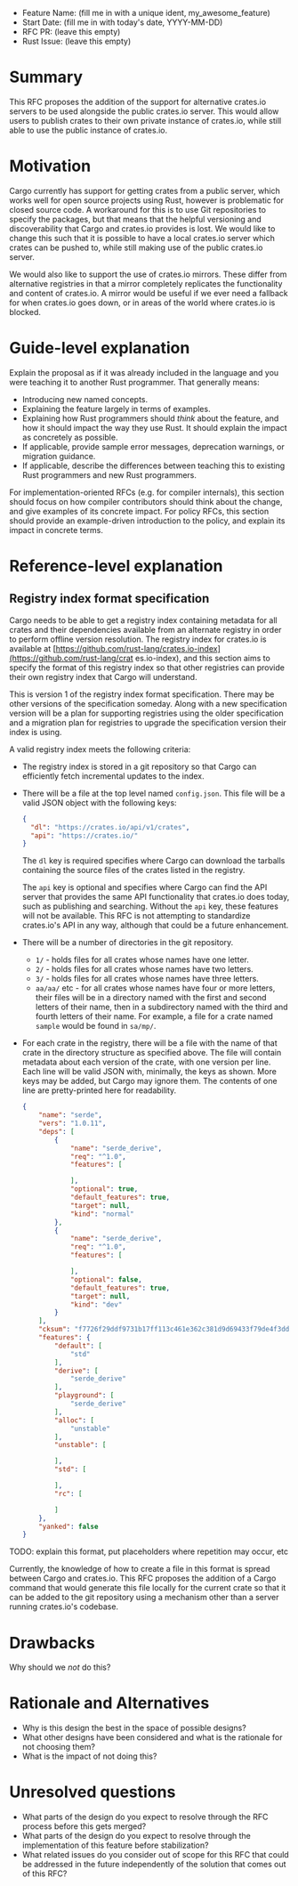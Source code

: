 - Feature Name: (fill me in with a unique ident, my_awesome_feature)
- Start Date: (fill me in with today's date, YYYY-MM-DD)
- RFC PR: (leave this empty)
- Rust Issue: (leave this empty)

# Summary
[summary]: #summary

This RFC proposes the addition of the support for alternative crates.io servers to be used
alongside the public crates.io server. This would allow users to publish crates to their
own private instance of crates.io, while still able to use the public instance of crates.io.

# Motivation
[motivation]: #motivation

Cargo currently has support for getting crates from a public server, which works well for open
source projects using Rust, however is problematic for closed source code. A workaround for
this is to use Git repositories to specify the packages, but that means that the helpful
versioning and discoverability that Cargo and crates.io provides is lost. We would like to
change this such that it is possible to have a local crates.io server which crates can be
pushed to, while still making use of the public crates.io server.

We would also like to support the use of crates.io mirrors. These differ from alternative
registries in that a mirror completely replicates the functionality and content of
crates.io. A mirror would be useful if we ever need a fallback for when crates.io
goes down, or in areas of the world where crates.io is blocked.

# Guide-level explanation
[guide-level-explanation]: #guide-level-explanation

Explain the proposal as if it was already included in the language and you were teaching it to another Rust programmer. That generally means:

- Introducing new named concepts.
- Explaining the feature largely in terms of examples.
- Explaining how Rust programmers should *think* about the feature, and how it should impact the way they use Rust. It should explain the impact as concretely as possible.
- If applicable, provide sample error messages, deprecation warnings, or migration guidance.
- If applicable, describe the differences between teaching this to existing Rust programmers and new Rust programmers.

For implementation-oriented RFCs (e.g. for compiler internals), this section should focus on how compiler contributors should think about the change, and give examples of its concrete impact. For policy RFCs, this section should provide an example-driven introduction to the policy, and explain its impact in concrete terms.

# Reference-level explanation
[reference-level-explanation]: #reference-level-explanation

## Registry index format specification

Cargo needs to be able to get a registry index containing metadata for all
crates and their dependencies available from an alternate registry in order to
perform offline version resolution. The registry index for crates.io is
available at
[https://github.com/rust-lang/crates.io-index](https://github.com/rust-lang/crat
es.io-index), and this section aims to specify the format of this registry
index so that other registries can provide their own registry index that Cargo
will understand.

This is version 1 of the registry index format specification. There may be
other versions of the specification someday. Along with a new specification
version will be a plan for supporting registries using the older specification
and a migration plan for registries to upgrade the specification version their
index is using.

A valid registry index meets the following criteria:

- The registry index is stored in a git repository so that Cargo can
  efficiently fetch incremental updates to the index.
- There will be a file at
  the top level named `config.json`. This file will be a valid JSON object with
  the following keys:

  ```json
  {
    "dl": "https://crates.io/api/v1/crates",
    "api": "https://crates.io/"
  }
  ```

  The `dl` key is required specifies where Cargo can download the tarballs
  containing the source files of the crates listed in the registry.

  The `api` key is optional and specifies where Cargo can find the API server
  that provides the same API functionality that crates.io does today, such as
  publishing and searching. Without the `api` key, these features will not be
  available. This RFC is not attempting to standardize crates.io's API in any
  way, although that could be a future enhancement.

- There will be a number of directories in the git repository.
  - `1/` - holds files for all crates whose names have one letter.
  - `2/` - holds files for all crates whose names have two letters.
  - `3/` - holds files for all crates whose names have three letters.
  - `aa/aa/` etc - for all crates whose names have four or more letters, their
    files will be in a directory named with the first and second letters of
    their name, then in a subdirectory named with the third and fourth letters
    of their name. For example, a file for a crate named `sample` would be
    found in `sa/mp/`.

- For each crate in the registry, there will be a file with the name of that
  crate in the directory structure as specified above. The file will contain
  metadata about each version of the crate, with one version per line. Each
  line will be valid JSON with, minimally, the keys as shown. More keys may be
  added, but Cargo may ignore them. The contents of one line are pretty-printed
  here for readability.

  ```json
  {
      "name": "serde",
      "vers": "1.0.11",
      "deps": [
          {
              "name": "serde_derive",
              "req": "^1.0",
              "features": [

              ],
              "optional": true,
              "default_features": true,
              "target": null,
              "kind": "normal"
          },
          {
              "name": "serde_derive",
              "req": "^1.0",
              "features": [

              ],
              "optional": false,
              "default_features": true,
              "target": null,
              "kind": "dev"
          }
      ],
      "cksum": "f7726f29ddf9731b17ff113c461e362c381d9d69433f79de4f3dd572488823e9",
      "features": {
          "default": [
              "std"
          ],
          "derive": [
              "serde_derive"
          ],
          "playground": [
              "serde_derive"
          ],
          "alloc": [
              "unstable"
          ],
          "unstable": [

          ],
          "std": [

          ],
          "rc": [

          ]
      },
      "yanked": false
  }
  ```

TODO: explain this format, put placeholders where repetition may occur, etc

Currently, the knowledge of how to create a file in this format is spread
between Cargo and crates.io. This RFC proposes the addition of a Cargo command
that would generate this file locally for the current crate so that it can be
added to the git repository using a mechanism other than a server running
crates.io's codebase.

# Drawbacks
[drawbacks]: #drawbacks

Why should we *not* do this?

# Rationale and Alternatives
[alternatives]: #alternatives

- Why is this design the best in the space of possible designs?
- What other designs have been considered and what is the rationale for not choosing them?
- What is the impact of not doing this?

# Unresolved questions
[unresolved]: #unresolved-questions

- What parts of the design do you expect to resolve through the RFC process before this gets merged?
- What parts of the design do you expect to resolve through the implementation of this feature before stabilization?
- What related issues do you consider out of scope for this RFC that could be addressed in the future independently of the solution that comes out of this RFC?
